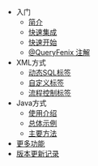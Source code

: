 - 入门
  - [简介](README)
  - [快速集成](quick-install)
  - [快速开始](quick-start)
  - [@QueryFenix 注解](queryfenix-introduction)
- XML方式
  - [动态SQL标签](xml/main-tags)
  - [自定义标签](xml/custom-tag)
  - [流程控制标签](xml/flow-tags)
- Java方式
  - [使用介绍](java/use-intro)
  - [总体示例](java/general-example)
  - [主要方法](java/main-method)
- [更多功能](more-features)
- [版本更新记录](CHANGELOG)
